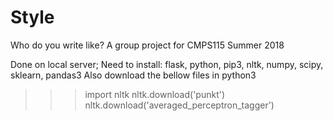 # Style
Who do you write like? A group project for CMPS115 Summer 2018


Done on local server; Need to install: flask, python, pip3, nltk, numpy, scipy, sklearn, pandas3
Also download the bellow files in python3
>>> import nltk
>>> nltk.download('punkt')
>>> nltk.download('averaged_perceptron_tagger')
